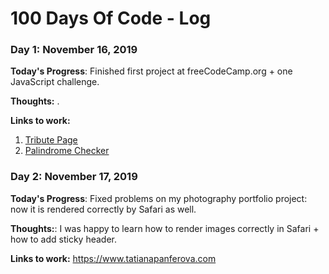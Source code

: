 # 100 Days Of Code - Log

### Day 1: November 16, 2019 

**Today's Progress**: Finished first project at freeCodeCamp.org + one JavaScript challenge.

**Thoughts:** .

**Links to work:** 
1. [Tribute Page](https://codepen.io/tatianapan/pen/QWWJgVN)
2. [Palindrome Checker](https://www.freecodecamp.org/learn/javascript-algorithms-and-data-structures/javascript-algorithms-and-data-structures-projects/palindrome-checker)

### Day 2: November 17, 2019

**Today's Progress**: Fixed problems on my photography portfolio project: now it is rendered correctly by Safari as well.

**Thoughts:**: I was happy to learn how to render images correctly in Safari + how to add sticky header.

**Links to work:** 
https://www.tatianapanferova.com


